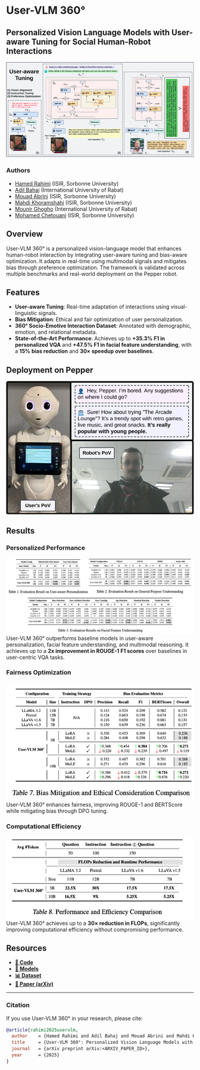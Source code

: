 # User-VLM 360°

## Personalized Vision Language Models with User-aware Tuning for Social Human-Robot Interactions

![Architecture](static/images/arch.png)

### Authors  
- [Hamed Rahimi](https://www.hamedrahimi.fr) (ISIR, Sorbonne University)  
- [Adil Bahaj](https://scholar.google.com/citations?user=sMZJfr0AAAAJ&hl=fr) (International University of Rabat)  
- [Mouad Abrini](https://www.isir.upmc.fr/personnel/mouad-abrini/) (ISIR, Sorbonne University)  
- [Mahdi Khoramshahi](https://www.isir.upmc.fr/personnel/khoramshahi/?lang=en) (ISIR, Sorbonne University)  
- [Mounir Ghogho](https://scholar.google.com/citations?user=aIXHNpAAAAAJ&hl=en) (International University of Rabat)  
- [Mohamed Chetouani](https://www.isir.upmc.fr/personnel/chetouani/) (ISIR, Sorbonne University)  

## Overview  
User-VLM 360° is a personalized vision-language model that enhances human-robot interaction by integrating user-aware tuning and bias-aware optimization. It adapts in real-time using multimodal signals and mitigates bias through preference optimization. The framework is validated across multiple benchmarks and real-world deployment on the Pepper robot.

## Features  
- **User-aware Tuning**: Real-time adaptation of interactions using visual-linguistic signals.  
- **Bias Mitigation**: Ethical and fair optimization of user personalization.  
- **360° Socio-Emotive Interaction Dataset**: Annotated with demographic, emotion, and relational metadata.  
- **State-of-the-Art Performance**: Achieves up to **+35.3% F1 in personalized VQA** and **+47.5% F1 in facial feature understanding**, with a **15% bias reduction** and **30× speedup over baselines**.  

## Deployment on Pepper  
![Pepper Deployment](static/images/pepper.jpg)

## Results  
### Personalized Performance  
![Results](static/images/result.png)  
User-VLM 360° outperforms baseline models in user-aware personalization, facial feature understanding, and multimodal reasoning. It achieves up to a **2x improvement in ROUGE-1 F1 scores** over baselines in user-centric VQA tasks.

### Fairness Optimization  
![Bias Mitigation](static/images/bias.png)  
User-VLM 360° enhances fairness, improving ROUGE-1 and BERTScore while mitigating bias through DPO tuning.

### Computational Efficiency  
![Performance](static/images/performance.png)  
User-VLM 360° achieves up to a **30× reduction in FLOPs**, significantly improving computational efficiency without compromising performance.

## Resources  
- **[📂 Code](https://github.com/hamedR96/User-VLM)**  
- **[🤖 Models](https://huggingface.co/ACIDE/User-VLM-10B-Instruct)**  
- **[📊 Dataset](https://huggingface.co/ACIDE)**  
- **[📄 Paper (arXiv)](https://arxiv.org/abs/<ARXIV_PAPER_ID>)**  

---
### Citation  
If you use User-VLM 360° in your research, please cite:  
```bibtex
@article{rahimi2025uservlm,
  author    = {Hamed Rahimi and Adil Bahaj and Mouad Abrini and Mahdi Khoramshahi and Mounir Ghogho and Mohamed Chetouani},
  title     = {User-VLM 360°: Personalized Vision Language Models with User-aware Tuning for Social Human-Robot Interactions},
  journal   = {arXiv preprint arXiv:<ARXIV_PAPER_ID>},
  year      = {2025}
}
